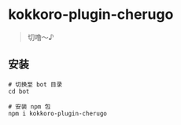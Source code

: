 # kokkoro-plugin-cherugo

> 切噜～♪

## 安装

``` shell
# 切换至 bot 目录
cd bot

# 安装 npm 包
npm i kokkoro-plugin-cherugo
```
